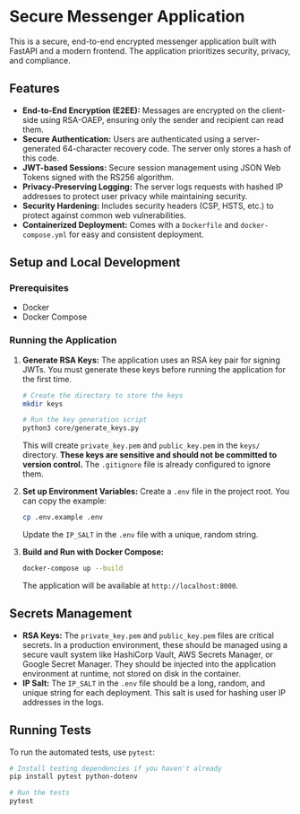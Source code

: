 # Secure Messenger Application

This is a secure, end-to-end encrypted messenger application built with FastAPI and a modern frontend. The application prioritizes security, privacy, and compliance.

## Features

-   **End-to-End Encryption (E2EE):** Messages are encrypted on the client-side using RSA-OAEP, ensuring only the sender and recipient can read them.
-   **Secure Authentication:** Users are authenticated using a server-generated 64-character recovery code. The server only stores a hash of this code.
-   **JWT-based Sessions:** Secure session management using JSON Web Tokens signed with the RS256 algorithm.
-   **Privacy-Preserving Logging:** The server logs requests with hashed IP addresses to protect user privacy while maintaining security.
-   **Security Hardening:** Includes security headers (CSP, HSTS, etc.) to protect against common web vulnerabilities.
-   **Containerized Deployment:** Comes with a `Dockerfile` and `docker-compose.yml` for easy and consistent deployment.

## Setup and Local Development

### Prerequisites

-   Docker
-   Docker Compose

### Running the Application

1.  **Generate RSA Keys:**
    The application uses an RSA key pair for signing JWTs. You must generate these keys before running the application for the first time.

    ```bash
    # Create the directory to store the keys
    mkdir keys

    # Run the key generation script
    python3 core/generate_keys.py
    ```

    This will create `private_key.pem` and `public_key.pem` in the `keys/` directory. **These keys are sensitive and should not be committed to version control.** The `.gitignore` file is already configured to ignore them.

2.  **Set up Environment Variables:**
    Create a `.env` file in the project root. You can copy the example:

    ```bash
    cp .env.example .env
    ```

    Update the `IP_SALT` in the `.env` file with a unique, random string.

3.  **Build and Run with Docker Compose:**

    ```bash
    docker-compose up --build
    ```

    The application will be available at `http://localhost:8000`.

## Secrets Management

-   **RSA Keys:** The `private_key.pem` and `public_key.pem` files are critical secrets. In a production environment, these should be managed using a secure vault system like HashiCorp Vault, AWS Secrets Manager, or Google Secret Manager. They should be injected into the application environment at runtime, not stored on disk in the container.
-   **IP Salt:** The `IP_SALT` in the `.env` file should be a long, random, and unique string for each deployment. This salt is used for hashing user IP addresses in the logs.

## Running Tests

To run the automated tests, use `pytest`:

```bash
# Install testing dependencies if you haven't already
pip install pytest python-dotenv

# Run the tests
pytest
```